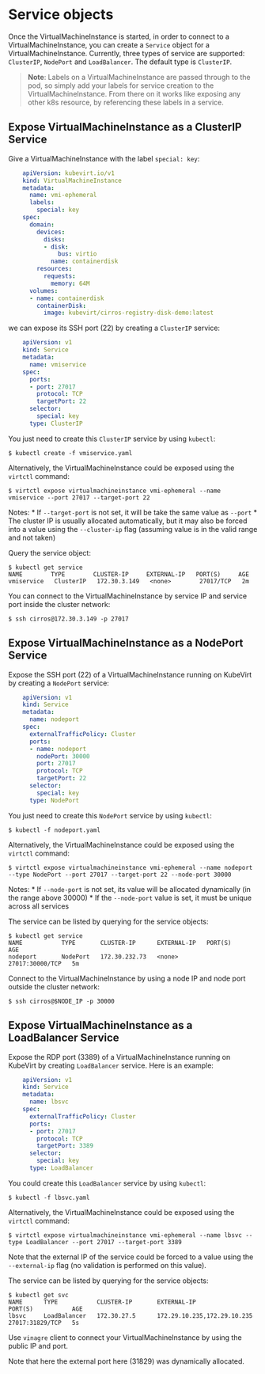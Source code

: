 # Service objects

Once the VirtualMachineInstance is started, in order to connect to a
VirtualMachineInstance, you can create a `Service` object for a
VirtualMachineInstance. Currently, three types of service are supported:
`ClusterIP`, `NodePort` and `LoadBalancer`. The default type is
`ClusterIP`.

> **Note**: Labels on a VirtualMachineInstance are passed through to the
> pod, so simply add your labels for service creation to the
> VirtualMachineInstance. From there on it works like exposing any other
> k8s resource, by referencing these labels in a service.


## Expose VirtualMachineInstance as a ClusterIP Service

Give a VirtualMachineInstance with the label `special: key`:

```yaml
    apiVersion: kubevirt.io/v1
    kind: VirtualMachineInstance
    metadata:
      name: vmi-ephemeral
      labels:
        special: key
    spec:
      domain:
        devices:
          disks:
          - disk:
              bus: virtio
            name: containerdisk
        resources:
          requests:
            memory: 64M
      volumes:
      - name: containerdisk
        containerDisk:
          image: kubevirt/cirros-registry-disk-demo:latest
```

we can expose its SSH port (22) by creating a `ClusterIP` service:

```yaml
    apiVersion: v1
    kind: Service
    metadata:
      name: vmiservice
    spec:
      ports:
      - port: 27017
        protocol: TCP
        targetPort: 22
      selector:
        special: key
      type: ClusterIP
```

You just need to create this `ClusterIP` service by using `kubectl`:

    $ kubectl create -f vmiservice.yaml

Alternatively, the VirtualMachineInstance could be exposed using the
`virtctl` command:

    $ virtctl expose virtualmachineinstance vmi-ephemeral --name vmiservice --port 27017 --target-port 22

Notes: \* If `--target-port` is not set, it will be take the same value
as `--port` \* The cluster IP is usually allocated automatically, but it
may also be forced into a value using the `--cluster-ip` flag (assuming
value is in the valid range and not taken)

Query the service object:

    $ kubectl get service
    NAME        TYPE        CLUSTER-IP     EXTERNAL-IP   PORT(S)     AGE
    vmiservice   ClusterIP   172.30.3.149   <none>        27017/TCP   2m

You can connect to the VirtualMachineInstance by service IP and service
port inside the cluster network:

    $ ssh cirros@172.30.3.149 -p 27017


## Expose VirtualMachineInstance as a NodePort Service

Expose the SSH port (22) of a VirtualMachineInstance running on KubeVirt
by creating a `NodePort` service:

```yaml
    apiVersion: v1
    kind: Service
    metadata:
      name: nodeport
    spec:
      externalTrafficPolicy: Cluster
      ports:
      - name: nodeport
        nodePort: 30000
        port: 27017
        protocol: TCP
        targetPort: 22
      selector:
        special: key
      type: NodePort
```

You just need to create this `NodePort` service by using `kubectl`:

    $ kubectl -f nodeport.yaml

Alternatively, the VirtualMachineInstance could be exposed using the
`virtctl` command:

    $ virtctl expose virtualmachineinstance vmi-ephemeral --name nodeport --type NodePort --port 27017 --target-port 22 --node-port 30000

Notes: \* If `--node-port` is not set, its value will be allocated
dynamically (in the range above 30000) \* If the `--node-port` value is
set, it must be unique across all services

The service can be listed by querying for the service objects:

    $ kubectl get service
    NAME           TYPE       CLUSTER-IP      EXTERNAL-IP   PORT(S)           AGE
    nodeport       NodePort   172.30.232.73   <none>        27017:30000/TCP   5m

Connect to the VirtualMachineInstance by using a node IP and node port
outside the cluster network:

    $ ssh cirros@$NODE_IP -p 30000


## Expose VirtualMachineInstance as a LoadBalancer Service

Expose the RDP port (3389) of a VirtualMachineInstance running on
KubeVirt by creating `LoadBalancer` service. Here is an example:

```yaml
    apiVersion: v1
    kind: Service
    metadata:
      name: lbsvc
    spec:
      externalTrafficPolicy: Cluster
      ports:
      - port: 27017
        protocol: TCP
        targetPort: 3389
      selector:
        special: key
      type: LoadBalancer
```

You could create this `LoadBalancer` service by using `kubectl`:

    $ kubectl -f lbsvc.yaml

Alternatively, the VirtualMachineInstance could be exposed using the
`virtctl` command:

    $ virtctl expose virtualmachineinstance vmi-ephemeral --name lbsvc --type LoadBalancer --port 27017 --target-port 3389

Note that the external IP of the service could be forced to a value
using the `--external-ip` flag (no validation is performed on this
value).

The service can be listed by querying for the service objects:

    $ kubectl get svc
    NAME      TYPE           CLUSTER-IP       EXTERNAL-IP                   PORT(S)           AGE
    lbsvc     LoadBalancer   172.30.27.5      172.29.10.235,172.29.10.235   27017:31829/TCP   5s

Use `vinagre` client to connect your VirtualMachineInstance by using the
public IP and port.

Note that here the external port here (31829) was dynamically allocated.

